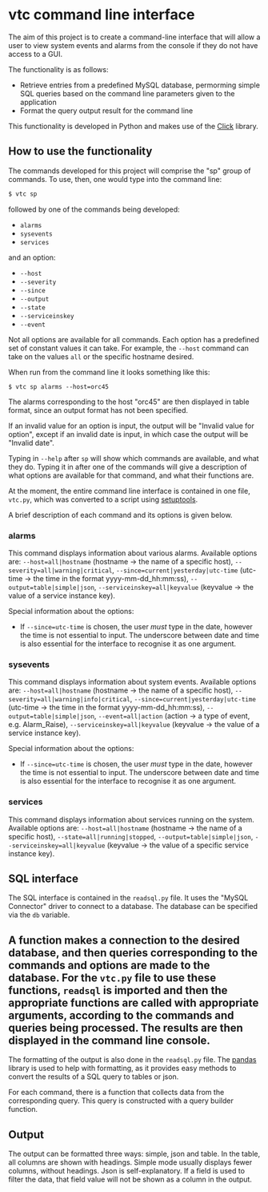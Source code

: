 # vtc command line interface
The aim of this project is to create a command-line interface that will allow a user to view system events and alarms from the console if they do not have access to a GUI.

The functionality is as follows:
  - Retrieve entries from a predefined MySQL database, permorming simple SQL queries based on the command line parameters given to the application
  - Format the query output result for the command line

This functionality is developed in Python and makes use of the [Click] library. 

## How to use the functionality
The commands developed for this project will comprise the "sp" group of commands. To use, then, one would type into the command line:

```sh
$ vtc sp
```

followed by one of the commands being developed:
  - `alarms`
  - `sysevents`
  - `services`

and an option:
  - `--host`
  - `--severity`
  - `--since`
  - `--output`
  - `--state`
  - `--serviceinskey`
  - `--event`

Not all options are available for all commands. Each option has a predefined set of constant values it can take. For example, the `--host` command can take on the values `all` or the specific hostname desired.

When run from the command line it looks something like this:
```
$ vtc sp alarms --host=orc45
```
The alarms corresponding to the host "orc45" are then displayed in table format, since an output format has not been specified. 

If an invalid value for an option is input, the output will be "Invalid value for option", except if an invalid date is input, in which case the output will be "Invalid date".

Typing in `--help` after `sp` will show which commands are available, and what they do. Typing it in after one of the commands will give a description of what options are available for that command, and what their functions are.

At the moment, the entire command line interface is contained in one file, `vtc.py`, which was converted to a script using [setuptools].

A brief description of each command and its options is given below.

### alarms
This command displays information about various alarms.
Available options are: `--host=all|hostname` (hostname -> the name of a specific host), `--severity=all|warning|critical`, `--since=current|yesterday|utc-time` (utc-time -> the time in the format yyyy-mm-dd_hh:mm:ss), `--output=table|simple|json`, `--serviceinskey=all|keyvalue` (keyvalue -> the value of a service instance key).

Special information about the options:
  - If `--since=utc-time` is chosen, the user *must* type in the date, however the time is not essential to input. The underscore between date and time is also essential for the interface to recognise it as one argument.

### sysevents
This command displays information about system events.
Available options are: `--host=all|hostname` (hostname -> the name of a specific host), `--severity=all|warning|info|critical`, `--since=current|yesterday|utc-time` (utc-time -> the time in the format yyyy-mm-dd_hh:mm:ss), `--output=table|simple|json`, `--event=all|action` (action -> a type of event, e.g. Alarm_Raise), `--serviceinskey=all|keyvalue` (keyvalue -> the value of a service instance key).

Special information about the options:
  - If `--since=utc-time` is chosen, the user *must* type in the date, however the time is not essential to input. The underscore between date and time is also essential for the interface to recognise it as one argument.

### services
This command displays information about services running on the system.
Available options are: `--host=all|hostname` (hostname -> the name of a specific host), `--state=all|running|stopped`, `--output=table|simple|json`, `--serviceinskey=all|keyvalue` (keyvalue -> the value of a specific service instance key).

## SQL interface
The SQL interface is contained in the `readsql.py` file. It uses the "MySQL Connector" driver to connect to a database. The database can be specified via the `db` variable. 

A function makes a connection to the desired database, and then queries corresponding to the commands and options are made to the database. For the `vtc.py` file to use these functions, `readsql` is imported and then the appropriate functions are called with appropriate arguments, according to the commands and queries being processed. The results are then displayed in the command line console. 
-
The formatting of the output is also done in the `readsql.py` file. The [pandas] library is used to help with formatting, as it provides easy methods to convert the results of a SQL query to tables or json. 

For each command, there is a function that collects data from the corresponding query. This query is constructed with a query builder function. 

## Output
The output can be formatted three ways: simple, json and table. In the table, all columns are shown with headings. Simple mode usually displays fewer columns, without headings. Json is self-explanatory. If a field is used to filter the data, that field value will not be shown as a column in the output.

[//]: # (These are reference links used in the body of this note and get stripped out when the markdown processor does its job. There is no need to format nicely because it shouldn't be seen. Thanks SO - http://stackoverflow.com/questions/4823468/store-comments-in-markdown-syntax)

   [click]: <https://click.palletsprojects.com/en/7.x/>
   [setuptools]: <https://setuptools.readthedocs.io/en/latest/>
   [pandas]: <https://pandas.pydata.org/pandas-docs/stable>
